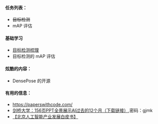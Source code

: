 #### 任务列表：
* ~~目标检测~~
* mAP 评估



#### 基础学习
* [目标检测梳理](20180000.md) 
* 目标检测的 mAP 评估


#### 炫酷的内容：  
* DensePose 的开源  



#### 有用的信息：  
* https://paperswithcode.com/
* [剑桥大学：156页PPT全景展示AI过去的12个月（下载链接）][link-useful-01],密码：gjmk
* [【北京人工智能产业发展白皮书】][link-useful-02]



[link-useful-01]:https://pan.baidu.com/s/1nymzf8SGyZa8SlTPTyRW4w
[link-useful-02]:https://pan.baidu.com/s/1O_U7PzQGoF0oe6y3m0w1GQ